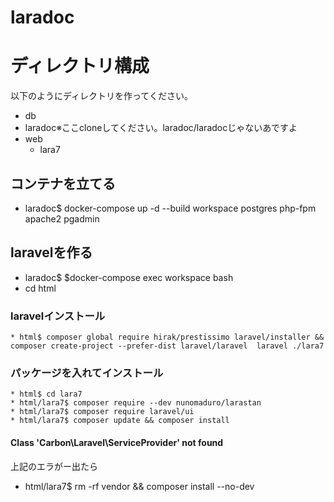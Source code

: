 # laradoc

# ディレクトリ構成
以下のようにディレクトリを作ってください。
* db
* laradoc※ここcloneしてください。laradoc/laradocじゃないあですよ
* web
    * lara7

## コンテナを立てる
* laradoc$ docker-compose up -d --build workspace postgres php-fpm apache2 pgadmin

## laravelを作る 
* laradoc$ $docker-compose exec workspace bash
* cd html 

### laravelインストール
    * html$ composer global require hirak/prestissimo laravel/installer && composer create-project --prefer-dist laravel/laravel  laravel ./lara7

### パッケージを入れてインストール
    * html$ cd lara7
    * html/lara7$ composer require --dev nunomaduro/larastan
    * html/lara7$ composer require laravel/ui
    * html/lara7$ composer update && composer install

#### Class 'Carbon\Laravel\ServiceProvider' not found

上記のエラがー出たら
* html/lara7$ rm -rf vendor && composer install --no-dev

